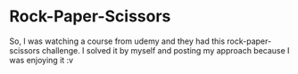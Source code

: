 # Rock-Paper-Scissors
So, I was watching a course from udemy and they had this rock-paper-scissors challenge. I solved it by myself and posting my approach because I was enjoying it :v
